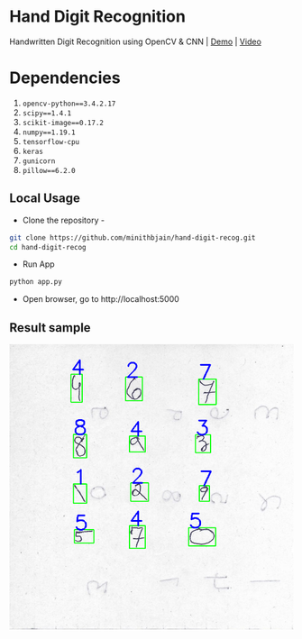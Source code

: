 # Hand Digit Recognition
Handwritten Digit Recognition using OpenCV & CNN | [Demo](https://hand-digit-recog.herokuapp.com/) | [Video](https://drive.google.com/file/d/1qyqxktRFp_0fYvHLOq11HHdX5y0w7jR0/view)

# Dependencies
1. `opencv-python==3.4.2.17`
2. `scipy==1.4.1`
3. `scikit-image==0.17.2`
4. `numpy==1.19.1`
5. `tensorflow-cpu`
6. `keras`
7. `gunicorn`
8. `pillow==6.2.0`

## Local Usage 

* Clone the repository - 
```bash
git clone https://github.com/minithbjain/hand-digit-recog.git
cd hand-digit-recog
```
* Run App
```python
python app.py
```
* Open browser, go to  http://localhost:5000

## Result sample
![sample result](test_output/out1.png)